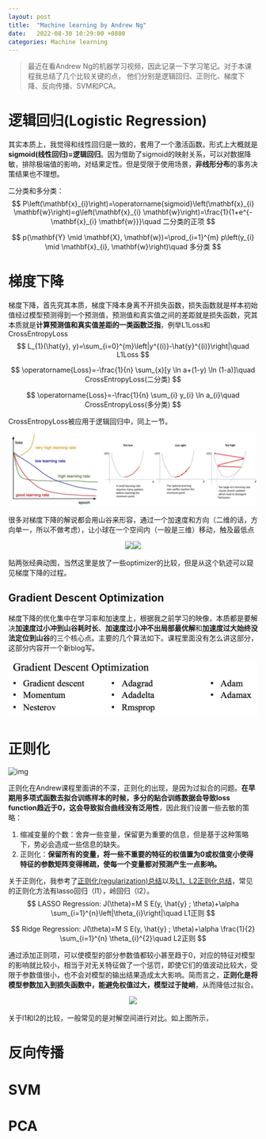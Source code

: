 ```yaml
---
layout: post
title:  "Machine learning by Andrew Ng"
date:   2022-08-30 10:29:00 +0800
categories: Machine learning
---
```


> 最近在看Andrew Ng的机器学习视频，因此记录一下学习笔记。对于本课程我总结了几个比较关键的点， 他们分别是逻辑回归、正则化、梯度下降、反向传播、SVM和PCA。

# 逻辑回归(Logistic Regression)

其实本质上，我觉得和线性回归是一致的，套用了一个激活函数。形式上大概就是 **sigmoid(线性回归)=逻辑回归**。因为借助了sigmoid的映射关系，可以对数据降敏，排除极端值的影响，对结果定性。但是受限于使用场景，**非线形分布**的事务决策结果也不理想。

二分类和多分类：
$$
P\left(\mathbf{x}_{i}\right)=\operatorname{sigmoid}\left(\mathbf{x}_{i} \mathbf{w}\right)=g\left(\mathbf{x}_{i} \mathbf{w}\right)=\frac{1}{1+e^{-\mathbf{x}_{i} \mathbf{w}}}\quad 二分类的正项
$$

$$
p(\mathbf{Y} \mid \mathbf{X}, \mathbf{w})=\prod_{i=1}^{m} p\left(y_{i} \mid \mathbf{x}_{i}, \mathbf{w}\right)\quad 多分类
$$

# 梯度下降

梯度下降，首先究其本质，梯度下降本身离不开损失函数，损失函数就是样本初始值经过模型预测得到一个预测值，预测值和真实值之间的差距就是损失函数，究其本质就是**计算预测值和真实值差距的一类函数泛指**，例举L1Loss和CrossEntropyLoss
$$
L_{1}(\hat{y}, y)=\sum_{i=0}^{m}\left|y^{(i)}-\hat{y}^{(i)}\right|\quad L1Loss
$$

$$
\operatorname{Loss}=-\frac{1}{n} \sum_{x}[y \ln a+(1-y) \ln (1-a)]\quad CrossEntropyLoss(二分类)
$$

$$
\operatorname{Loss}=-\frac{1}{n} \sum_{i} y_{i} \ln a_{i}\quad CrossEntropyLoss(多分类)
$$

 CrossEntropyLoss被应用于逻辑回归中，同上一节。

![image-20220909165904163](../images/image-20220909165904163.png)

很多对梯度下降的解说都会用山谷来形容，通过一个加速度和方向（二维的话，方向单一，所以不做考虑），让小球在一个空间内（一般是三维）移动，触及最低点



<div align="center">    <img src="https://ruder.io/content/images/2016/09/contours_evaluation_optimizers.gif"  height=400><img src="https://ruder.io/content/images/2016/09/saddle_point_evaluation_optimizers.gif" height=400> </div>

贴两张经典动图，当然这里是放了一些optimizer的比较，但是从这个轨迹可以窥见梯度下降的过程。

## Gradient Descent Optimization

梯度下降的优化集中在学习率和加速度上，根据我之前学习的映像，本质都是要解决**加速度过小冲到山谷耗时长**、**加速度过小冲不出局部最优解**和**加速度过大始终没法定位到山谷**的三个核心点。主要的几个算法如下。课程里面没有怎么讲这部分，这部分内容开一个新blog写。

![image-20220909173650070](../images/image-20220909173650070.png)



# 正则化

![img](https://img-blog.csdn.net/20170313180022523?watermark/2/text/aHR0cDovL2Jsb2cuY3Nkbi5uZXQveWlueXUxOTk1MDgxMQ==/font/5a6L5L2T/fontsize/400/fill/I0JBQkFCMA==/dissolve/70/gravity/Center)

正则化在Andrew课程里面讲的不深，正则化的出现，是因为过拟合的问题。**在早期用多项式函数去拟合训练样本的时候，多分的贴合训练数据会导致loss function趋近于0，这会导致拟合曲线没有泛用性**，因此我们设置一些去敏的策略：

1. 缩减变量的个数：舍弃一些变量，保留更为重要的信息，但是基于这种策略下，势必会造成一些信息的缺失。
2. 正则化：**保留所有的变量，将一些不重要的特征的权值置为0或权值变小使得特征的参数矩阵变得稀疏，使每一个变量都对预测产生一点影响。**

关于正则化，我参考了[正则化(regularization)总结](https://zhuanlan.zhihu.com/p/128129015)以及[L1、L2正则化总结](https://blog.csdn.net/Yasin0/article/details/89682616)，常见的正则化方法有lasso回归（l1），岭回归（l2）。
$$
LASSO Regression:  J(\theta)=M S E(y, \hat{y} ; \theta)+\alpha \sum_{i=1}^{n}\left|\theta_{i}\right|\quad L1正则
$$

$$
Ridge Regression:  J(\theta)=M S E(y, \hat{y} ; \theta)+\alpha \frac{1}{2} \sum_{i=1}^{n} \theta_{i}^{2}\quad L2正则
$$

通过添加正则项，可以使模型的部分参数值都较小甚至趋于0，对应的特征对模型的影响就比较小，相当于对无关特征做了一个惩罚，即使它们的值波动比较大，受限于参数值很小，也不会对模型的输出结果造成太大影响。简而言之，**正则化是将模型参数加入到损失函数中，能避免权值过大，模型过于陡峭**，从而降低过拟合。


<div align=center><img src="https://img-blog.csdnimg.cn/2019070323172473.png"></div>

关于l1和l2的比较，一般常见的是对解空间进行对比。如上图所示，

# 反向传播



# SVM

# PCA
